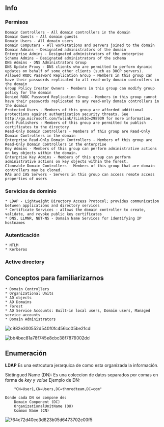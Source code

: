 ## Info
### Permisos 

    Domain Controllers - All domain controllers in the domain
    Domain Guests - All domain guests
    Domain Users - All domain users
    Domain Computers - All workstations and servers joined to the domain
    Domain Admins - Designated administrators of the domain
    Enterprise Admins - Designated administrators of the enterprise
    Schema Admins - Designated administrators of the schema
    DNS Admins - DNS Administrators Group
    DNS Update Proxy - DNS clients who are permitted to perform dynamic updates on behalf of some other clients (such as DHCP servers).
    Allowed RODC Password Replication Group - Members in this group can have their passwords replicated to all read-only domain controllers in the domain
    Group Policy Creator Owners - Members in this group can modify group policy for the domain
    Denied RODC Password Replication Group - Members in this group cannot have their passwords replicated to any read-only domain controllers in the domain
    Protected Users - Members of this group are afforded additional protections against authentication security threats. See http://go.microsoft.com/fwlink/?LinkId=298939 for more information.
    Cert Publishers - Members of this group are permitted to publish certificates to the directory
    Read-Only Domain Controllers - Members of this group are Read-Only Domain Controllers in the domain
    Enterprise Read-Only Domain Controllers - Members of this group are Read-Only Domain Controllers in the enterprise
    Key Admins - Members of this group can perform administrative actions on key objects within the domain.
    Enterprise Key Admins - Members of this group can perform administrative actions on key objects within the forest.
    Cloneable Domain Controllers - Members of this group that are domain controllers may be cloned.
    RAS and IAS Servers - Servers in this group can access remote access properties of users

### Servicios de dominio 

    * LDAP - Lightweight Directory Access Protocol; provides communication between applications and directory services
    * Certificate Services - allows the domain controller to create, validate, and revoke public key certificates
    * DNS, LLMNR, NBT-NS - Domain Name Services for identifying IP hostnames

### Autenticación 
    * NTLM
    * Kerberos

### Active directory
## Conceptos para familiarizarnos

    * Domain Controllers
    * Organizational Units
    * AD objects
    * AD Domains
    * Forest
    * AD Service Accounts: Built-in local users, Domain users, Managed service accounts
    * Domain Administrators


![c982e300552d540f0fc456cc05be21cd](/assets/c982e300552d540f0fc456cc05be21cd.png)

![bb4bec81a78f745e8cbc38f7879002dd](/assets/bb4bec81a78f745e8cbc38f7879002dd.png)

## Enumeración

**LDAP** Es una estrcutura jerarquica de como esta organizada la información.

Sidtingued Name (DN):
    Es una coleccion de datos separados por comas en forma de  *key* y *value*
    Ejemplo de DN:

        "CN=User1,CN=Users,DC=thmredteam,DC=com"

    Donde cada DN se compone de:
        Domain Component (DC)
        OrganizationalUnitName (OU)
        Common Name (CN)
        
![764c72d40ec3d823b05d6473702e00f5](/assets/764c72d40ec3d823b05d6473702e00f5.png)
        










